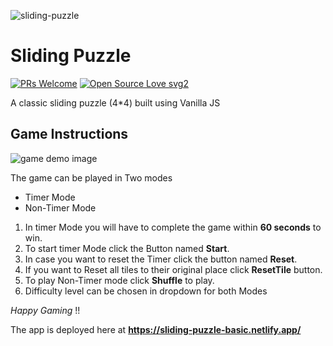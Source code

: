 ![sliding-puzzle](https://socialify.git.ci/shelcia/sliding-puzzle/image?description=1&descriptionEditable=A%20classic%20sliding%20puzzle%20(4*4)%20built%20using%20Vanilla%20JS&font=Source%20Code%20Pro&language=1&owner=1&pattern=Charlie%20Brown&stargazers=1&theme=Dark)

# Sliding Puzzle

[![PRs Welcome](https://img.shields.io/badge/PRs-welcome-brightgreen.svg?style=flat-square)](http://makeapullrequest.com)  [![Open Source Love svg2](https://badges.frapsoft.com/os/v2/open-source.svg?v=103)](https://github.com/ellerbrock/open-source-badges/)

A classic sliding puzzle (4*4) built using Vanilla JS



## Game Instructions

![game demo image](https://ik.imagekit.io/shelcia/my_other_stuff/Screenshot_2021-10-12_at_10.35.44_AM_1V1KC33PT.png?updatedAt=1634029569830)

The game can be played in Two modes

 - Timer Mode 
 - Non-Timer Mode


1. In timer Mode you will have to complete the game within **60 seconds** to win.
2. To start timer Mode click the Button named **Start**.
3. In case you want to reset the Timer click the button named **Reset**.
4. If you want to Reset all tiles to their original place click **ResetTile** button.
5. To play Non-Timer mode click **Shuffle** to play.
6. Difficulty level can be chosen in dropdown for both Modes


*Happy Gaming* !!

The app is deployed here at **https://sliding-puzzle-basic.netlify.app/**
